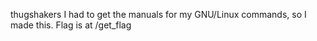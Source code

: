 thugshakers
I had to get the manuals for my GNU/Linux commands, so I made this.
Flag is at /get_flag
